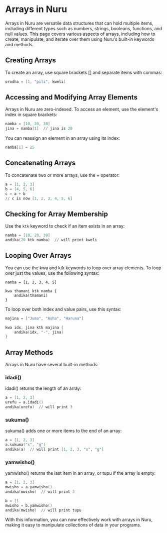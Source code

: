 # Arrays in Nuru

Arrays in Nuru are versatile data structures that can hold multiple items, including different types such as numbers, strings, booleans, functions, and null values. This page covers various aspects of arrays, including how to create, manipulate, and iterate over them using Nuru's built-in keywords and methods.

## Creating Arrays

To create an array, use square brackets [] and separate items with commas:

```s
orodha = [1, "pili", kweli]
```
## Accessing and Modifying Array Elements

Arrays in Nuru are zero-indexed. To access an element, use the element's index in square brackets:

```s
namba = [10, 20, 30]
jina = namba[1]  // jina is 20
```

You can reassign an element in an array using its index:

```s
namba[1] = 25
```

## Concatenating Arrays

To concatenate two or more arrays, use the + operator:

```s
a = [1, 2, 3]
b = [4, 5, 6]
c = a + b
// c is now [1, 2, 3, 4, 5, 6]
```

## Checking for Array Membership

Use the `ktk` keyword to check if an item exists in an array:

```s
namba = [10, 20, 30]
andika(20 ktk namba)  // will print kweli
```

## Looping Over Arrays

You can use the kwa and ktk keywords to loop over array elements. To loop over just the values, use the following syntax:

```
namba = [1, 2, 3, 4, 5]

kwa thamani ktk namba {
    andika(thamani)
}
```

To loop over both index and value pairs, use this syntax:

```s
majina = ["Juma", "Asha", "Haruna"]

kwa idx, jina ktk majina {
    andika(idx, "-", jina)
}
```

## Array Methods

Arrays in Nuru have several built-in methods:

### idadi()

idadi() returns the length of an array:

```s
a = [1, 2, 3]
urefu = a.idadi()
andika(urefu)  // will print 3
```

### sukuma()

sukuma() adds one or more items to the end of an array:

```s
a = [1, 2, 3]
a.sukuma("s", "g")
andika(a)  // will print [1, 2, 3, "s", "g"]
```

### yamwisho()

yamwisho() returns the last item in an array, or tupu if the array is empty:

```s
a = [1, 2, 3]
mwisho = a.yamwisho()
andika(mwisho)  // will print 3

b = []
mwisho = b.yamwisho()
andika(mwisho)  // will print tupu
```

With this information, you can now effectively work with arrays in Nuru, making it easy to manipulate collections of data in your programs.